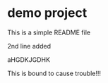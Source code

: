 # demo project
This is a simple README file

2nd line added


aHGDKJGDHK

This is bound to cause trouble!!!

